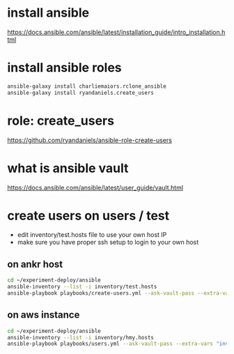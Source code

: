 # install ansible
https://docs.ansible.com/ansible/latest/installation_guide/intro_installation.html

# install ansible roles
```bash
ansible-galaxy install charliemaiors.rclone_ansible
ansible-galaxy install ryandaniels.create_users

```
# role: create_users
https://github.com/ryandaniels/ansible-role-create-users

# what is ansible vault
https://docs.ansible.com/ansible/latest/user_guide/vault.html

# create users on users / test

* edit inventory/test.hosts file to use your own host IP
* make sure you have proper ssh setup to login to your own host

## on ankr host
```bash
cd ~/experiment-deploy/ansible
ansible-inventory --list -i inventory/test.hosts
ansible-playbook playbooks/create-users.yml --ask-vault-pass --extra-vars "inventory=h2 user=ec2-user" -i inventory/test.hosts
```

## on aws instance
```bash
cd ~/experiment-deploy/ansible
ansible-inventory --list -i inventory/hmy.hosts
ansible-playbook playbooks/users.yml --ask-vault-pass --extra-vars "inventory=devop" -i inventory/hmy.hosts
```


